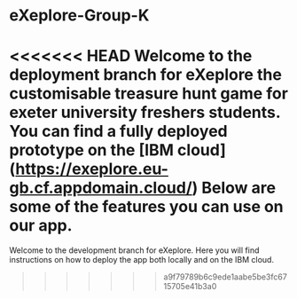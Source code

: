 # eXeplore-Group-K
<<<<<<< HEAD
Welcome to the deployment branch for **eXeplore** the customisable treasure hunt game for exeter university freshers students.
You can find a fully deployed prototype on the [IBM cloud] (https://exeplore.eu-gb.cf.appdomain.cloud/)
Below are some of the features you can use on our app.
=======
Welcome to the development branch for eXeplore. Here you will find instructions on how to deploy the app both locally and on the IBM cloud.
>>>>>>> a9f79789b6c9ede1aabe5be3fc6715705e41b3a0
